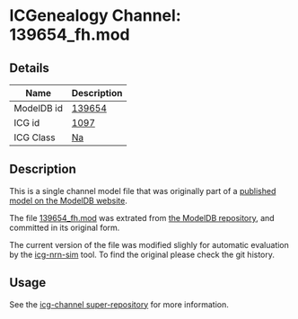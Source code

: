 # ICGenealogy Channel: 139654\_fh.mod

## Details

Name | Description
---- | -----------
ModelDB id | [139654](http://senselab.med.yale.edu/ModelDB/ShowModel.cshtml?model=139654)
ICG id | [1097](http://icg.neurotheory.ox.ac.uk/channels/2/1097)
ICG Class | [Na](http://icg.neurotheory.ox.ac.uk/channels/2)

## Description

This is a single channel model file that was originally part of a [published model on the ModelDB website](http://senselab.med.yale.edu/mModelDB/ShowModel.cshtml?model=139654).


The file [139654\_fh.mod](139654_fh.mod) was extrated from [the ModelDB repository](http://senselab.med.yale.edu/ModelDB/ShowModel.cshtml?model=139654), and committed in its original form.

The current version of the file was modified slighly for automatic evaluation by the [icg-nrn-sim](https://github.com/icgenealogy/icg-nrn-sim) tool. To find the original please check the git history.


## Usage

See the [icg-channel super-repository](https://github.com/icgenealogy/icg-channels) for more information.